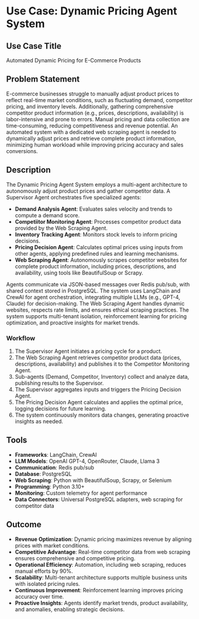 # Use Case: Dynamic Pricing Agent System

## Use Case Title
Automated Dynamic Pricing for E-Commerce Products

## Problem Statement
E-commerce businesses struggle to manually adjust product prices to reflect real-time market conditions, such as fluctuating demand, competitor pricing, and inventory levels. Additionally, gathering comprehensive competitor product information (e.g., prices, descriptions, availability) is labor-intensive and prone to errors. Manual pricing and data collection are time-consuming, reducing competitiveness and revenue potential. An automated system with a dedicated web scraping agent is needed to dynamically adjust prices and retrieve complete product information, minimizing human workload while improving pricing accuracy and sales conversions.

## Description
The Dynamic Pricing Agent System employs a multi-agent architecture to autonomously adjust product prices and gather competitor data. A Supervisor Agent orchestrates five specialized agents:
- **Demand Analysis Agent**: Evaluates sales velocity and trends to compute a demand score.
- **Competiitor Monitoring Agent**: Processes competitor product data provided by the Web Scraping Agent.
- **Inventory Tracking Agent**: Monitors stock levels to inform pricing decisions.
- **Pricing Decision Agent**: Calculates optimal prices using inputs from other agents, applying predefined rules and learning mechanisms.
- **Web Scraping Agent**: Autonomously scrapes competitor websites for complete product information, including prices, descriptions, and availability, using tools like BeautifulSoup or Scrapy.

Agents communicate via JSON-based messages over Redis pub/sub, with shared context stored in PostgreSQL. The system uses LangChain and CrewAI for agent orchestration, integrating multiple LLMs (e.g., GPT-4, Claude) for decision-making. The Web Scraping Agent handles dynamic websites, respects rate limits, and ensures ethical scraping practices. The system supports multi-tenant isolation, reinforcement learning for pricing optimization, and proactive insights for market trends.

### Workflow
1. The Supervisor Agent initiates a pricing cycle for a product.
2. The Web Scraping Agent retrieves competitor product data (prices, descriptions, availability) and publishes it to the Competitor Monitoring Agent.
3. Sub-agents (Demand, Competitor, Inventory) collect and analyze data, publishing results to the Supervisor.
4. The Supervisor aggregates inputs and triggers the Pricing Decision Agent.
5. The Pricing Decision Agent calculates and applies the optimal price, logging decisions for future learning.
6. The system continuously monitors data changes, generating proactive insights as needed.

## Tools
- **Frameworks**: LangChain, CrewAI
- **LLM Models**: OpenAI GPT-4, OpenRouter, Claude, Llama 3
- **Communication**: Redis pub/sub
- **Database**: PostgreSQL
- **Web Scraping**: Python with BeautifulSoup, Scrapy, or Selenium
- **Programming**: Python 3.10+
- **Monitoring**: Custom telemetry for agent performance
- **Data Connectors**: Universal PostgreSQL adapters, web scraping for competitor data

## Outcome
- **Revenue Optimization**: Dynamic pricing maximizes revenue by aligning prices with market conditions.
- **Competitive Advantage**: Real-time competitor data from web scraping ensures comprehensive and competitive pricing.
- **Operational Efficiency**: Automation, including web scraping, reduces manual efforts by 90%.
- **Scalability**: Multi-tenant architecture supports multiple business units with isolated pricing rules.
- **Continuous Improvement**: Reinforcement learning improves pricing accuracy over time.
- **Proactive Insights**: Agents identify market trends, product availability, and anomalies, enabling strategic decisions.